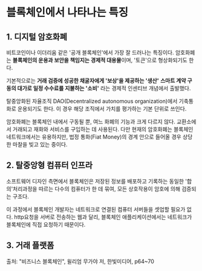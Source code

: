 # 블록체인에서 나타나는 특징


## 1. 디지털 암호화폐

비트코인이나 이더리움 같은 '공개 블록체인'에서 가장 잘 드러나는 특징이다.
암호화폐는 **블록체인의 운용과 보안을 책임지는 경제적 대용물**이며, '토큰'으로 형상화되기도 한다.

기본적으로는 
**거래 검증에 성공한 채굴자에게 '보상'을 제공하는 '생산'**
**스마트 계약 구동의 대가로 일정 수수료를 지불하는 '소비'**
라는 경제적 인센티브 개념에서 출발했다.

탈중앙화된 자율조직 DAO(Decentralized autonomous organization)에서 기축통화로 운용되기도 한다. 이 경우 해당 조직에서 가치를 평가하는 기본 단위로 쓰인다.

암호화폐는 블록체인 내에서 구동될 뿐, 여느 화폐의 기능과 크게 다르지 않다. 교환소에서 거래되고 재화와 서비스를 구입하는 데 사용된다. 다만 현재의 암호화폐는 블록체인 네트워크에서는 유용하지만, 법정 통화(Fiat Money)의 경계 안으로 들어올 경우 상당한 마찰을 빚고 있는 중이다.

## 2. 탈중앙형 컴퓨터 인프라

소프트웨어 디자인 측면에서 블록체인은 저장된 정보를 배포하고 기록하는 동일한 '합의'처리과정을 따르는 다수의 컴퓨터가 한 데 묶여, 모든 상호작용이 암호에 의해 검증되는 구조다.

이 과정에서 블록체인 개발자는 네트워크로 연결된 컴퓨터 서버들을 셋업할 필요가 없다. http요청을 서버로 전송하는 웹과 달리, 블록체인 애플리케이션에서는 네트워크가 블록체인에 직접 요청하기 때문이다.

## 3. 거래 플랫폼



출처: "비즈니스 블록체인", 윌리엄 무가야 저, 한빛미디어, p64~70
